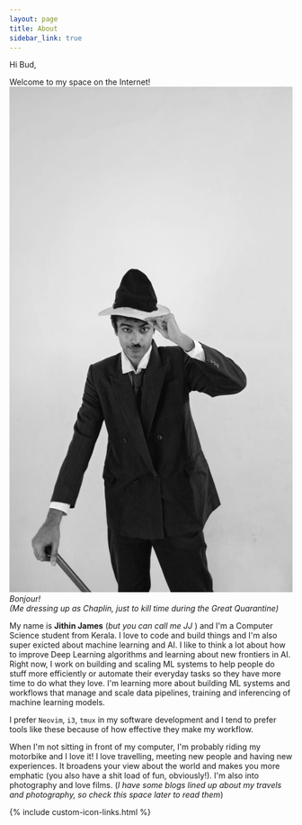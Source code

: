 ```yaml
---
layout: page
title: About
sidebar_link: true
---
```


Hi Bud, 

Welcome to my space on the Internet!
![Me](assets/images/aboutMePic.jpg)
*Bonjour! <br> (Me dressing up as Chaplin, just to kill time during the Great Quarantine)*

My name is **Jithin James** (*but you can call me JJ* ) and I'm a Computer Science student from Kerala. 
I love to code and build things and I'm also super exicted about machine learning and AI.
I like to think a lot about how to improve Deep Learning algorithms and learning about new frontiers in AI.
Right now, I work on building and scaling ML systems to help people do stuff more efficiently or automate their everyday tasks so they have more time to do what they love.
I'm learning more about building ML systems and workflows that manage and scale data pipelines, training and inferencing of machine learning models. 

I prefer `Neovim`, `i3`, `tmux` in my software development and I tend to prefer tools like these because of how effective they make my workflow.

When I'm not sitting in front of my computer, I'm probably riding my motorbike and I love it!
I love travelling, meeting new people and having new experiences.
It broadens your view about the world and makes you more emphatic (you also have a shit load of fun, obviously!).
I'm also into photography and love films.
(*I have some blogs lined up about my travels and photography, so check this space later to read them*)

{% include custom-icon-links.html %}
